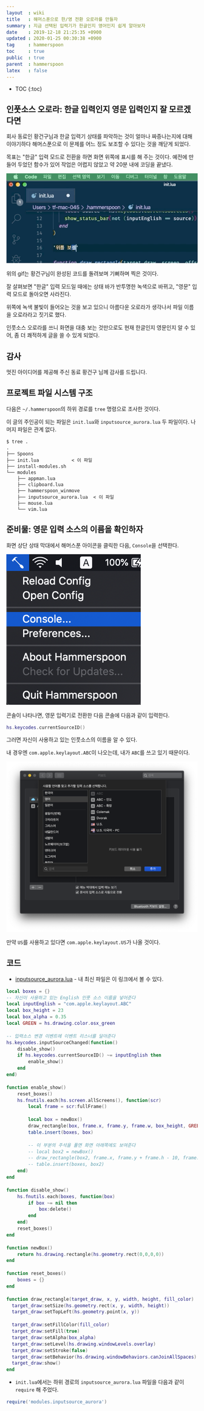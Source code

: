 ```yaml
---
layout  : wiki
title   : 해머스푼으로 한/영 전환 오로라를 만들자
summary : 지금 선택된 입력기가 한글인지 영어인지 쉽게 알아보자
date    : 2019-12-18 21:25:35 +0900
updated : 2020-01-25 00:30:38 +0900
tag     : hammerspoon
toc     : true
public  : true
parent  : hammerspoon
latex   : false
---
```

* TOC
{:toc}

## 인풋소스 오로라: 한글 입력인지 영문 입력인지 잘 모르겠다면

회사 동료인 황건구님과 한글 입력기 상태를 파악하는 것이 얼마나 짜증나는지에 대해 이야기하다 해머스푼으로 이 문제를 어느 정도 보조할 수 있다는 것을 깨닫게 되었다.

목표는 "한글" 입력 모드로 전환을 하면 화면 위쪽에 표시를 해 주는 것이다. 예전에 만들어 두었던 함수가 있어 작업은 어렵지 않았고 약 20분 내에 코딩을 끝냈다.

![]( /post-img/hammerspoon-inputsource-aurora/input-aurora.gif )

위의 gif는 황건구님이 완성된 코드를 돌려보며 기뻐하며 찍은 것이다.

잘 살펴보면 "한글" 입력 모드일 때에는 상태 바가 반투명한 녹색으로 바뀌고, "영문" 입력 모드로 돌아오면 사라진다.

위쪽에 녹색 불빛이 들어오는 것을 보고 있으니 아름다운 오로라가 생각나서 파일 이름을 오로라라고 짓기로 했다.

인풋소스 오로라를 쓰니 화면을 대충 보는 것만으로도 현재 한글인지 영문인지 알 수 있어, 좀 더 쾌적하게 글을 쓸 수 있게 되었다.

## 감사

멋진 아이디어를 제공해 주신 동료 황건구 님께 감사를 드립니다.

## 프로젝트 파일 시스템 구조

다음은 `~/.hammerspoon`의 하위 경로를 `tree` 명령으로 조사한 것이다.

이 글의 주인공이 되는 파일은 `init.lua`와 `inputsource_aurora.lua` 두 파일이다. 나머지 파일은 관계 없다.

```ascii-art
$ tree .
.
├── Spoons
├── init.lua            < 이 파일
├── install-modules.sh
└── modules
    ├── appman.lua
    ├── clipboard.lua
    ├── hammerspoon_winmove
    ├── inputsource_aurora.lua  < 이 파일
    ├── mouse.lua
    └── vim.lua
```

## 준비물: 영문 입력 소스의 이름을 확인하자

화면 상단 상태 막대에서 해머스푼 아이콘을 클릭한 다음, `Console`을 선택한다.

![]( /post-img/hammerspoon-inputsource-aurora/hammer-menu.png )

콘솔이 나타나면, 영문 입력기로 전환한 다음 콘솔에 다음과 같이 입력한다.

```lua
hs.keycodes.currentSourceID()
```

그러면 자신이 사용하고 있는 인풋소스의 이름을 알 수 있다.

내 경우엔 `com.apple.keylayout.ABC`이 나오는데, 내가 `ABC`를 쓰고 있기 때문이다.

![]( /post-img/hammerspoon-inputsource-aurora/keyboard-preferences.png )

만약 `US`를 사용하고 있다면 `com.apple.keylayout.US`가 나올 것이다.

## 코드

* [inputsource_aurora.lua]( https://github.com/johngrib/hammerspoon-config/blob/master/modules/inputsource_aurora.lua ) - 내 최신 파일은 이 링크에서 볼 수 있다.

```lua
local boxes = {}
-- 자신이 사용하고 있는 English 인풋 소스 이름을 넣어준다
local inputEnglish = "com.apple.keylayout.ABC"
local box_height = 23
local box_alpha = 0.35
local GREEN = hs.drawing.color.osx_green

-- 입력소스 변경 이벤트에 이벤트 리스너를 달아준다
hs.keycodes.inputSourceChanged(function()
    disable_show()
    if hs.keycodes.currentSourceID() ~= inputEnglish then
        enable_show()
    end
end)

function enable_show()
    reset_boxes()
    hs.fnutils.each(hs.screen.allScreens(), function(scr)
        local frame = scr:fullFrame()

        local box = newBox()
        draw_rectangle(box, frame.x, frame.y, frame.w, box_height, GREEN)
        table.insert(boxes, box)

        -- 이 부분의 주석을 풀면 화면 아래쪽에도 보여준다
        -- local box2 = newBox()
        -- draw_rectangle(box2, frame.x, frame.y + frame.h - 10, frame.w, box_height, GREEN)
        -- table.insert(boxes, box2)
    end)
end

function disable_show()
    hs.fnutils.each(boxes, function(box)
        if box ~= nil then
            box:delete()
        end
    end)
    reset_boxes()
end

function newBox()
    return hs.drawing.rectangle(hs.geometry.rect(0,0,0,0))
end

function reset_boxes()
    boxes = {}
end

function draw_rectangle(target_draw, x, y, width, height, fill_color)
  target_draw:setSize(hs.geometry.rect(x, y, width, height))
  target_draw:setTopLeft(hs.geometry.point(x, y))

  target_draw:setFillColor(fill_color)
  target_draw:setFill(true)
  target_draw:setAlpha(box_alpha)
  target_draw:setLevel(hs.drawing.windowLevels.overlay)
  target_draw:setStroke(false)
  target_draw:setBehavior(hs.drawing.windowBehaviors.canJoinAllSpaces)
  target_draw:show()
end
```

* `init.lua`에서는 하위 경로의 `inputsource_aurora.lua` 파일을 다음과 같이 `require` 해 주었다.

```lua
require('modules.inputsource_aurora')
```


